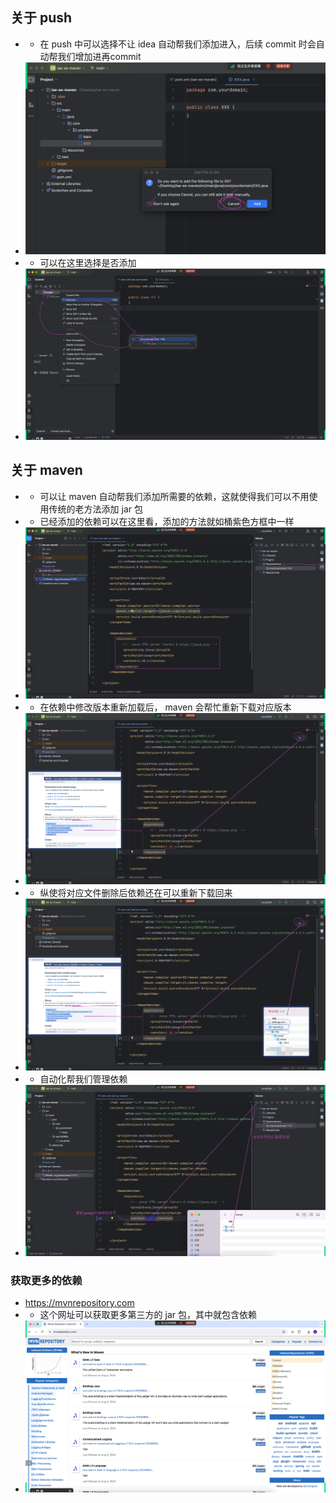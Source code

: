 ## 关于 push
- - 在 push 中可以选择不让 idea 自动帮我们添加进入，后续 commit 时会自动帮我们增加进再commit
- ![img_1.png](img_1.png)
- - 可以在这里选择是否添加
- ![img_2.png](img_2.png)

## 关于 maven
- - 可以让 maven 自动帮我们添加所需要的依赖，这就使得我们可以不用使用传统的老方法添加 jar 包
- - 已经添加的依赖可以在这里看，添加的方法就如桶紫色方框中一样
- ![img_3.png](img_3.png)
- - 在依赖中修改版本重新加载后， maven 会帮忙重新下载对应版本
- ![img_4.png](img_4.png)
- - 纵使将对应文件删除后依赖还在可以重新下载回来
- ![img_5.png](img_5.png)
- - 自动化帮我们管理依赖
- ![img_6.png](img_6.png)

### 获取更多的依赖
- https://mvnrepository.com
- - 这个网址可以获取更多第三方的 jar 包，其中就包含依赖
- ![img_7.png](img_7.png)
